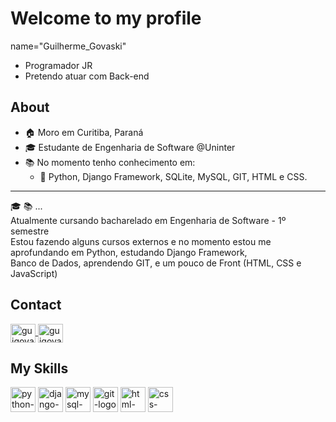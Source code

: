 # Welcome to my profile 
name="Guilherme_Govaski"

* Programador JR
* Pretendo atuar com Back-end

## About
* :house:	Moro em Curitiba, Paraná
* :mortar_board: Estudante de Engenharia de Software @Uninter
* :books: No momento tenho conhecimento em:
  * :snake: Python, Django Framework, SQLite, MySQL, GIT, HTML e CSS.
---
:mortar_board: :books: ... <br>
Atualmente cursando bacharelado em Engenharia de Software - 1º semestre <br>
Estou fazendo alguns cursos externos e no momento estou me aprofundando em Python, estudando Django Framework, <br>
Banco de Dados, aprendendo GIT, e um pouco de Front (HTML, CSS e JavaScript) 

## Contact
<a href="https://www.linkedin.com/in/guilherme-govaski-533079216/" target="_blank">
  <img align="center" alt="guigovaski-linkedin" width="40" height="30" src="https://cdn.jsdelivr.net/gh/devicons/devicon/icons/linkedin/linkedin-original.svg" style="max-width:100%;">
</a>
<a href="mailto:guilhermegovaski@hotmail.com/" target="_blank">
  <img align="center" alt="guigovaski-email" width="40" height="30" src="https://cdn.icon-icons.com/icons2/1826/PNG/512/4202011emailgmaillogomailsocialsocialmedia-115677_115624.png" style="max-width:100%;">
</a>

## My Skills
<img src="https://cdn.jsdelivr.net/gh/devicons/devicon/icons/python/python-original.svg" alt="python-logo" width="40" height="40" style="max-width:100%;"></img>
<img src="https://cdn.jsdelivr.net/gh/devicons/devicon/icons/django/django-original.svg" alt="django-logo" width="40" height="40" style="max-width:100%;"></img>
<img src="https://cdn.jsdelivr.net/gh/devicons/devicon/icons/mysql/mysql-original-wordmark.svg" alt="mysql-logo" width="40" height="40" style="max-width:100%;"></img>
<img src="https://cdn.jsdelivr.net/gh/devicons/devicon/icons/git/git-original.svg" alt="git-logo" width="40" height="40" style="max-width:100%;"></img>
<img src="https://cdn.jsdelivr.net/gh/devicons/devicon/icons/html5/html5-original-wordmark.svg" alt="html-logo" width="40" height="40" style="max-width:100%;"></img>
<img src="https://cdn.jsdelivr.net/gh/devicons/devicon/icons/css3/css3-original-wordmark.svg" alt="css-logo" width="40" height="40" style="max-width:100%;"></img>
